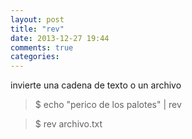 ```yaml
---
layout: post
title: "rev"
date: 2013-12-27 19:44
comments: true
categories: 
---
```

invierte una cadena de texto o un archivo

>$ echo "perico de los palotes" | rev

>$ rev archivo.txt 

